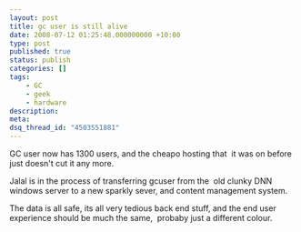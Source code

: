 ```yaml
---
layout: post
title: gc user is still alive
date: 2008-07-12 01:25:48.000000000 +10:00
type: post
published: true
status: publish
categories: []
tags:
    - GC
    - geek
    - hardware
description:
meta:
dsq_thread_id: "4503551881"
---
```


<p>GC user now has 1300 users, and the cheapo hosting that  it was on before just doesn't cut it any more.</p>
<p>Jalal is in the process of transferring gcuser from the  old clunky DNN windows server to a new sparkly sever, and content management system.</p>
<p>The data is all safe, its all very tedious back end stuff, and the end user experience should be much the same,  probaby just a different colour.</p>
